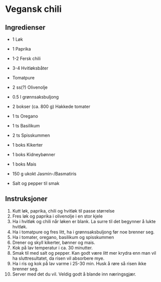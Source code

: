 # Vegansk chili
## Ingredienser
* 1 Løk
* 1 Paprika
* 1-2 Fersk chili
* 3-4 Hvitløksbåter
* Tomatpure 
* 2 ss(?) Olivenolje

* 0.5 l grønnsaksbuljong
* 2 bokser (ca. 800 g) Hakkede tomater
* 1 ts Oregano    
* 1 ts Basilikum    
* 2 ts Spisskummen    
* 1 boks Kikerter
* 1 boks Kidneybønner
* 1 boks Mais

* 150 g ukokt Jasmin-/Basmatiris
* Salt og pepper til smak

## Instruksjoner
1. Kutt løk, paprika, chili og hvitløk til passe størrelse
2. Fres løk og paprika i olivenolje i en stor kjele
3. Ha i hvitløk og chili når løken er blank. La surre til det begynner å lukte hvitløk.
4. Ha i tomatpure og fres litt, ha i grønnsaksbuljong før noe brenner seg.
5. Ha i tomater, oregano, basilikum og spisskummen 
6. Drener og skyll kikerter, bønner og mais.
7. Kok på lav temperatur i ca. 30 minutter.
8. Smak til med salt og pepper. Kan godt være _litt_ mer krydra enn man vil ha sluttresultatet, da risen vil absorbere mye.
9. Ha i ris og kok på lav varme i 25-30 min. Husk å røre så risen ikke brenner seg.
10. Server med det du vil. Veldig godt å blande inn næringsgjær.